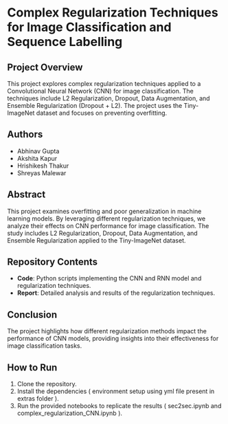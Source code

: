 # Complex Regularization Techniques for Image Classification and Sequence Labelling

## Project Overview

This project explores complex regularization techniques applied to a Convolutional Neural Network (CNN) for image classification. The techniques include L2 Regularization, Dropout, Data Augmentation, and Ensemble Regularization (Dropout + L2). The project uses the Tiny-ImageNet dataset and focuses on preventing overfitting.

## Authors

- Abhinav Gupta
- Akshita Kapur
- Hrishikesh Thakur
- Shreyas Malewar

## Abstract

This project examines overfitting and poor generalization in machine learning models. By leveraging different regularization techniques, we analyze their effects on CNN performance for image classification. The study includes L2 Regularization, Dropout, Data Augmentation, and Ensemble Regularization applied to the Tiny-ImageNet dataset.

## Repository Contents

- **Code**: Python scripts implementing the CNN and RNN model and regularization techniques.
- **Report**: Detailed analysis and results of the regularization techniques.

## Conclusion

The project highlights how different regularization methods impact the performance of CNN models, providing insights into their effectiveness for image classification tasks.

## How to Run

1. Clone the repository.
2. Install the dependencies ( environment setup using yml file present in extras folder ).
3. Run the provided notebooks to replicate the results ( sec2sec.ipynb  and  complex_regularization_CNN.ipynb ).
